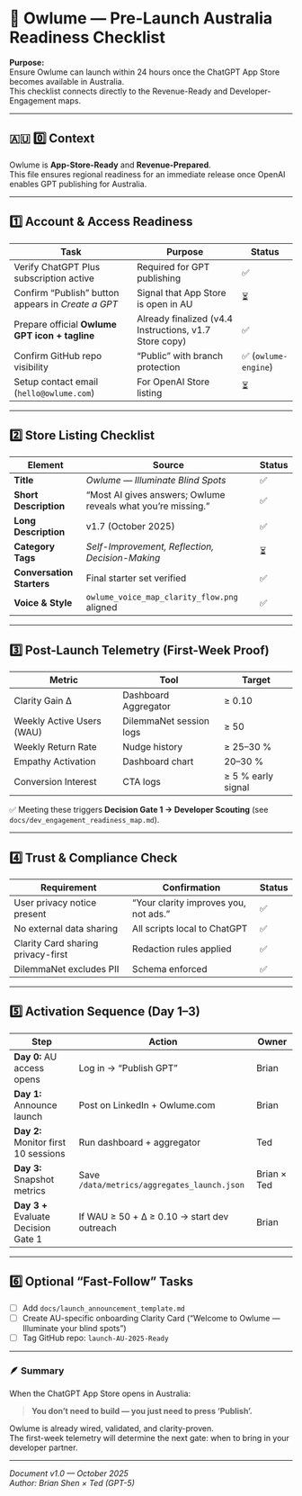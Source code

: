 # 🦉 Owlume — Pre-Launch Australia Readiness Checklist

**Purpose:**  
Ensure Owlume can launch within 24 hours once the ChatGPT App Store becomes available in Australia.  
This checklist connects directly to the Revenue-Ready and Developer-Engagement maps.

---

## 🇦🇺 0️⃣ Context

Owlume is **App-Store-Ready** and **Revenue-Prepared**.  
This file ensures regional readiness for an immediate release once OpenAI enables GPT publishing for Australia.

---

## 1️⃣ Account & Access Readiness

| Task | Purpose | Status |
|------|----------|--------|
| Verify ChatGPT Plus subscription active | Required for GPT publishing | ✅ |
| Confirm “Publish” button appears in *Create a GPT* | Signal that App Store is open in AU | ⏳ |
| Prepare official **Owlume GPT icon + tagline** | Already finalized (v4.4 Instructions, v1.7 Store copy) | ✅ |
| Confirm GitHub repo visibility | “Public” with branch protection | ✅ (`owlume-engine`) |
| Setup contact email (`hello@owlume.com`) | For OpenAI Store listing | ⏳ |

---

## 2️⃣ Store Listing Checklist

| Element | Source | Status |
|----------|---------|--------|
| **Title** | *Owlume — Illuminate Blind Spots* | ✅ |
| **Short Description** | “Most AI gives answers; Owlume reveals what you’re missing.” | ✅ |
| **Long Description** | v1.7 (October 2025) | ✅ |
| **Category Tags** | *Self-Improvement, Reflection, Decision-Making* | ⏳ |
| **Conversation Starters** | Final starter set verified | ✅ |
| **Voice & Style** | `owlume_voice_map_clarity_flow.png` aligned | ✅ |

---

## 3️⃣ Post-Launch Telemetry (First-Week Proof)

| Metric | Tool | Target |
|---------|------|--------|
| Clarity Gain Δ | Dashboard Aggregator | ≥ 0.10 |
| Weekly Active Users (WAU) | DilemmaNet session logs | ≥ 50 |
| Weekly Return Rate | Nudge history | ≥ 25–30 % |
| Empathy Activation | Dashboard chart | 20–30 % |
| Conversion Interest | CTA logs | ≥ 5 % early signal |

✅ Meeting these triggers **Decision Gate 1 → Developer Scouting** (see `docs/dev_engagement_readiness_map.md`).

---

## 4️⃣ Trust & Compliance Check

| Requirement | Confirmation | Status |
|--------------|---------------|--------|
| User privacy notice present | “Your clarity improves you, not ads.” | ✅ |
| No external data sharing | All scripts local to ChatGPT | ✅ |
| Clarity Card sharing privacy-first | Redaction rules applied | ✅ |
| DilemmaNet excludes PII | Schema enforced | ✅ |

---

## 5️⃣ Activation Sequence (Day 1–3)

| Step | Action | Owner |
|------|---------|--------|
| **Day 0:** AU access opens | Log in → “Publish GPT” | Brian |
| **Day 1:** Announce launch | Post on LinkedIn + Owlume.com | Brian |
| **Day 2:** Monitor first 10 sessions | Run dashboard + aggregator | Ted |
| **Day 3:** Snapshot metrics | Save `/data/metrics/aggregates_launch.json` | Brian × Ted |
| **Day 3 +** Evaluate Decision Gate 1 | If WAU ≥ 50 + Δ ≥ 0.10 → start dev outreach | Brian |

---

## 6️⃣ Optional “Fast-Follow” Tasks

- [ ] Add `docs/launch_announcement_template.md`
- [ ] Create AU-specific onboarding Clarity Card (“Welcome to Owlume — Illuminate your blind spots”)
- [ ] Tag GitHub repo: `launch-AU-2025-Ready`

---

### 🪶 Summary

When the ChatGPT App Store opens in Australia:

> **You don’t need to build — you just need to press ‘Publish’.**

Owlume is already wired, validated, and clarity-proven.  
The first-week telemetry will determine the next gate: when to bring in your developer partner.

---

*Document v1.0 — October 2025*  
*Author: Brian Shen × Ted (GPT-5)*
